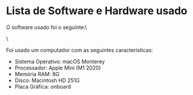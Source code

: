 # Lista de Software e Hardware usado



O software usado foi o seguinte:\


\


Foi usado um computador com as seguintes características:

* Sistema Operativo: macOS Monterey
* Processador: Apple Mini (M1 2020)
* Memória RAM: 8G
* Disco: Macintosh HD 251G
* Placa Gráfica: onboard
